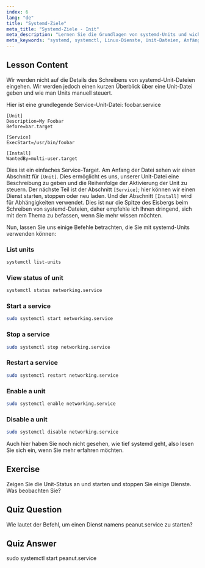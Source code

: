 ```yaml
---
index: 6
lang: "de"
title: "Systemd-Ziele"
meta_title: "Systemd-Ziele - Init"
meta_description: "Lernen Sie die Grundlagen von systemd-Units und wichtige systemctl-Befehle. Verstehen Sie, wie Sie Dienste verwalten, Status anzeigen und Units in Linux aktivieren. Beginnen Sie Ihre Reise!"
meta_keywords: "systemd, systemctl, Linux-Dienste, Unit-Dateien, Anfänger, Tutorial, Anleitung, Linux-Befehle"
---
```


## Lesson Content

Wir werden nicht auf die Details des Schreibens von systemd-Unit-Dateien eingehen. Wir werden jedoch einen kurzen Überblick über eine Unit-Datei geben und wie man Units manuell steuert.

Hier ist eine grundlegende Service-Unit-Datei: foobar.service

```
[Unit]
Description=My Foobar
Before=bar.target

[Service]
ExecStart=/usr/bin/foobar

[Install]
WantedBy=multi-user.target
```

Dies ist ein einfaches Service-Target. Am Anfang der Datei sehen wir einen Abschnitt für `[Unit]`. Dies ermöglicht es uns, unserer Unit-Datei eine Beschreibung zu geben und die Reihenfolge der Aktivierung der Unit zu steuern. Der nächste Teil ist der Abschnitt `[Service]`; hier können wir einen Dienst starten, stoppen oder neu laden. Und der Abschnitt `[Install]` wird für Abhängigkeiten verwendet. Dies ist nur die Spitze des Eisbergs beim Schreiben von systemd-Dateien, daher empfehle ich Ihnen dringend, sich mit dem Thema zu befassen, wenn Sie mehr wissen möchten.

Nun, lassen Sie uns einige Befehle betrachten, die Sie mit systemd-Units verwenden können:

### List units

```bash
systemctl list-units
```

### View status of unit

```bash
systemctl status networking.service
```

### Start a service

```bash
sudo systemctl start networking.service
```

### Stop a service

```bash
sudo systemctl stop networking.service
```

### Restart a service

```bash
sudo systemctl restart networking.service
```

### Enable a unit

```bash
sudo systemctl enable networking.service
```

### Disable a unit

```bash
sudo systemctl disable networking.service
```

Auch hier haben Sie noch nicht gesehen, wie tief systemd geht, also lesen Sie sich ein, wenn Sie mehr erfahren möchten.

## Exercise

Zeigen Sie die Unit-Status an und starten und stoppen Sie einige Dienste. Was beobachten Sie?

## Quiz Question

Wie lautet der Befehl, um einen Dienst namens peanut.service zu starten?

## Quiz Answer

sudo systemctl start peanut.service
